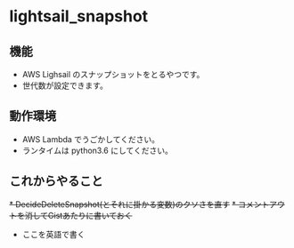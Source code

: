 # lightsail_snapshot

## 機能
* AWS Lighsail のスナップショットをとるやつです。
* 世代数が設定できます。

## 動作環境
* AWS Lambda でうごかしてください。
* ランタイムは python3.6 にしてください。

## これからやること
~~* DecideDeleteSnapshot(とそれに掛かる変数)のクソさを直す~~
~~* コメントアウトを消してGistあたりに書いておく~~
* ここを英語で書く

